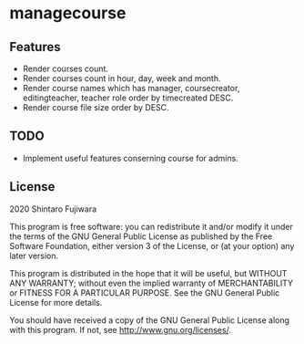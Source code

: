 # managecourse #

Features
--------
- Render courses count. 
- Render courses count in hour, day, week and month. 
- Render course names which has manager, coursecreator, editingteacher, teacher role order by timecreated DESC.
- Render course file size order by DESC. 

TODO
--------
- Implement useful features conserning course for admins.

## License ##

2020 Shintaro Fujiwara <shintaro dot fujiwara at gmail dot com>

This program is free software: you can redistribute it and/or modify it under
the terms of the GNU General Public License as published by the Free Software
Foundation, either version 3 of the License, or (at your option) any later
version.

This program is distributed in the hope that it will be useful, but WITHOUT ANY
WARRANTY; without even the implied warranty of MERCHANTABILITY or FITNESS FOR A
PARTICULAR PURPOSE.  See the GNU General Public License for more details.

You should have received a copy of the GNU General Public License along with
this program.  If not, see <http://www.gnu.org/licenses/>.

